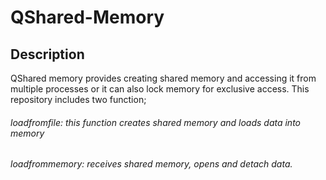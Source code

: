 #     QShared-Memory
##    Description
QShared memory provides creating shared memory and accessing it from multiple processes or it can also lock memory for exclusive access.
This repository includes two function; 

######   loadfromfile: this function creates shared memory and loads data into memory
######   loadfrommemory: receives shared memory, opens and detach data.

